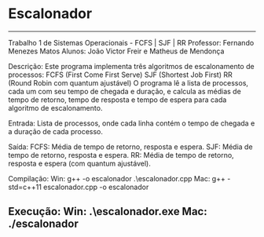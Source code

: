 # Escalonador
--------------------------------------------------------------
Trabalho 1 de Sistemas Operacionais - FCFS | SJF | RR
Professor: Fernando Menezes Matos
Alunos: João Victor Freir e Matheus de Mendonça

Descrição:
Este programa implementa três algoritmos de escalonamento de processos:
FCFS (First Come First Serve)
SJF (Shortest Job First)
RR (Round Robin com quantum ajustável)
O programa lê a lista de processos, cada um com seu tempo de chegada e duração,
e calcula as médias de tempo de retorno, tempo de resposta e tempo de espera
para cada algoritmo de escalonamento.

Entrada:
Lista de processos, onde cada linha contém o tempo de chegada e a duração de cada processo.

Saída:
FCFS: Média de tempo de retorno, resposta e espera.
SJF: Média de tempo de retorno, resposta e espera.
RR: Média de tempo de retorno, resposta e espera (com quantum ajustável).

Compilação:
Win: g++ -o escalonador .\escalonador.cpp
Mac: g++ -std=c++11 escalonador.cpp -o escalonador
 
Execução:
Win: .\escalonador.exe 
Mac: ./escalonador
--------------------------------------------------------------
